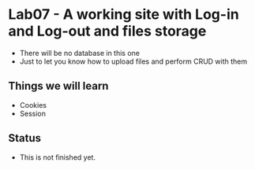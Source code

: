 # Lab07 - A working site with Log-in and Log-out and files storage
* There will be no database in this one 
* Just to let you know how to upload files and perform CRUD with them

## Things we will learn
* Cookies
* Session

## Status 
* This is not finished yet. 


